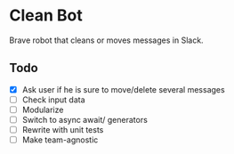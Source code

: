 Clean Bot
=========================

Brave robot that cleans or moves messages in Slack.


Todo
------------

- [x] Ask user if he is sure to move/delete several messages
- [ ] Check input data
- [ ] Modularize
- [ ] Switch to async await/ generators 
- [ ] Rewrite with unit tests
- [ ] Make team-agnostic